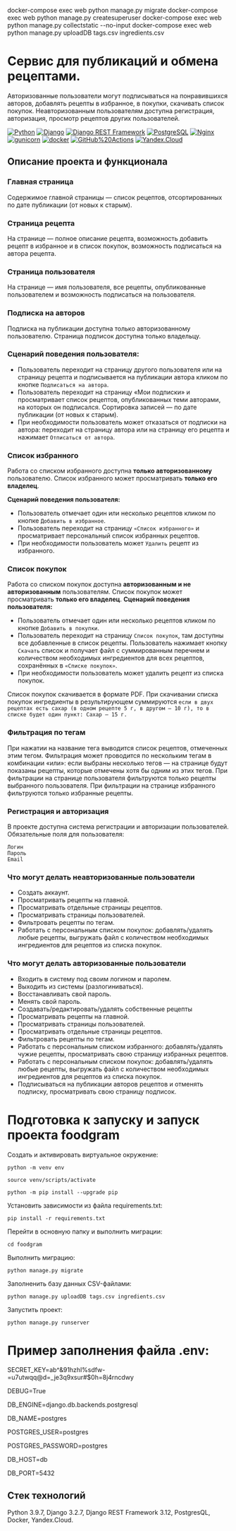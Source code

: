 docker-compose exec web python manage.py migrate
docker-compose exec web python manage.py createsuperuser
docker-compose exec web python manage.py collectstatic --no-input 
docker-compose exec web python manage.py uploadDB tags.csv ingredients.csv

# Cервис для публикаций и обмена рецептами.


Авторизованные пользователи могут подписываться на понравившихся авторов, добавлять рецепты в избранное, в покупки, скачивать список покупок. Неавторизованным пользователям доступна регистрация, авторизация, просмотр рецептов других пользователей.

[![Python](https://img.shields.io/badge/-Python-464646?style=flat-square&logo=Python)](https://www.python.org/)
[![Django](https://img.shields.io/badge/-Django-464646?style=flat-square&logo=Django)](https://www.djangoproject.com/)
[![Django REST Framework](https://img.shields.io/badge/-Django%20REST%20Framework-464646?style=flat-square&logo=Django%20REST%20Framework)](https://www.django-rest-framework.org/)
[![PostgreSQL](https://img.shields.io/badge/-PostgreSQL-464646?style=flat-square&logo=PostgreSQL)](https://www.postgresql.org/)
[![Nginx](https://img.shields.io/badge/-NGINX-464646?style=flat-square&logo=NGINX)](https://nginx.org/ru/)
[![gunicorn](https://img.shields.io/badge/-gunicorn-464646?style=flat-square&logo=gunicorn)](https://gunicorn.org/)
[![docker](https://img.shields.io/badge/-Docker-464646?style=flat-square&logo=docker)](https://www.docker.com/)
[![GitHub%20Actions](https://img.shields.io/badge/-GitHub%20Actions-464646?style=flat-square&logo=GitHub%20actions)](https://github.com/features/actions)
[![Yandex.Cloud](https://img.shields.io/badge/-Yandex.Cloud-464646?style=flat-square&logo=Yandex.Cloud)](https://cloud.yandex.ru/)

## Описание проекта и функционала

### Главная страница

Содержимое главной страницы — список рецептов, отсортированных по дате публикации (от новых к старым).

### Страница рецепта

На странице — полное описание рецепта, возможность добавить рецепт в избранное и в список покупок, возможность подписаться на автора рецепта.

### Страница пользователя

На странице — имя пользователя, все рецепты, опубликованные пользователем и возможность подписаться на пользователя.

### Подписка на авторов

Подписка на публикации доступна только авторизованному пользователю. Страница подписок доступна только владельцу.

### Сценарий поведения пользователя:

- Пользователь переходит на страницу другого пользователя или на страницу рецепта и подписывается на публикации автора кликом по кнопке `Подписаться на автора`.
- Пользователь переходит на страницу «Мои подписки» и просматривает список рецептов, опубликованных теми авторами, на которых он подписался. Сортировка записей — по дате публикации (от новых к старым).
- При необходимости пользователь может отказаться от подписки на автора: переходит на страницу автора или на страницу его рецепта и нажимает `Отписаться от автора`.

### Список избранного
Работа со списком избранного доступна **только авторизованному** пользователю. Список избранного может просматривать **только его владелец**.  

**Сценарий поведения пользователя:**

- Пользователь отмечает один или несколько рецептов кликом по кнопке `Добавить в избранное`.
- Пользователь переходит на страницу `«Список избранного»` и просматривает персональный список избранных рецептов.
- При необходимости пользователь может `Удалить` рецепт из избранного.

### Список покупок
Работа со списком покупок доступна **авторизованным и не авторизованным** пользователям. 
Список покупок может просматривать **только его владелец**.
**Сценарий поведения пользователя:**

- Пользователь отмечает один или несколько рецептов кликом по кнопке `Добавить в покупки`.
- Пользователь переходит на страницу `Список покупок`, там доступны все добавленные в список рецепты. Пользователь нажимает кнопку `Скачать` список и получает файл с суммированным перечнем и количеством необходимых ингредиентов для всех рецептов, сохранённых в `«Списке покупок»`.
- При необходимости пользователь может удалить рецепт из списка покупок.

Список покупок скачивается в формате PDF.
При скачивании списка покупок ингредиенты в результирующем суммируются 
`если в двух рецептах есть сахар (в одном рецепте 5 г, в другом — 10 г), то в списке будет один пункт: Сахар — 15 г.`

### Фильтрация по тегам
При нажатии на название тега выводится список рецептов, отмеченных этим тегом. Фильтрация может проводится по нескольким тегам в комбинации «или»: если выбраны несколько тегов — на странице будут показаны рецепты, которые отмечены хотя бы одним из этих тегов.
При фильтрации на странице пользователя фильтруются только рецепты выбранного пользователя. 
При фильтрации на странице избранного фильтруются только избранные рецепты. 


### Регистрация и авторизация
В проекте доступна система регистрации и авторизации пользователей. 
Обязательные поля для пользователя:

    Логин
    Пароль
    Email

### Что могут делать неавторизованные пользователи

- Создать аккаунт.
- Просматривать рецепты на главной.
- Просматривать отдельные страницы рецептов.
- Просматривать страницы пользователей.
- Фильтровать рецепты по тегам.
- Работать с персональным списком покупок: добавлять/удалять любые рецепты, выгружать файл с количеством необходимых ингредиентов для рецептов из списка покупок.

### Что могут делать авторизованные пользователи

- Входить в систему под своим логином и паролем.
- Выходить из системы (разлогиниваться).
- Восстанавливать свой пароль.
- Менять свой пароль.
- Создавать/редактировать/удалять собственные рецепты
- Просматривать рецепты на главной.
- Просматривать страницы пользователей.
- Просматривать отдельные страницы рецептов.
- Фильтровать рецепты по тегам.
- Работать с персональным списком избранного: добавлять/удалять чужие рецепты, просматривать свою страницу избранных рецептов.
- Работать с персональным списком покупок: добавлять/удалять любые рецепты, выгружать файл с количеством необходимых ингредиентов для рецептов из списка покупок.
- Подписываться на публикации авторов рецептов и отменять подписку, просматривать свою страницу подписок.

# Подготовка к запуску и запуск проекта foodgram

Cоздать и активировать виртуальное окружение:

```
python -m venv env
```

```
source venv/scripts/activate
```

```
python -m pip install --upgrade pip
```

Установить зависимости из файла requirements.txt:

```
pip install -r requirements.txt
```

Перейти в основную папку и выполнить миграции:

```
cd foodgram
```

Выполнить миграцию:

```
python manage.py migrate
```

Заполненить базу данных CSV-файлами:

```
python manage.py uploadDB tags.csv ingredients.csv
```

Запустить проект:

```
python manage.py runserver
```

# Пример заполнения файла .env:

SECRET_KEY=ab^&91hzhl%sdfw-=u7utwqq@d=_je3q9xsur#$0h=8j4rncdwy

DEBUG=True

DB_ENGINE=django.db.backends.postgresql

DB_NAME=postgres

POSTGRES_USER=postgres

POSTGRES_PASSWORD=postgres

DB_HOST=db

DB_PORT=5432

## Стек технологий
Python 3.9.7, Django 3.2.7, Django REST Framework 3.12, PostgresQL, Docker, Yandex.Cloud.

